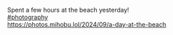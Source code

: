 Spent a few hours at the beach yesterday!  
[\#<span>photography</span>](https://social.lol/tags/photography)  
[<span class="invisible">https://</span><span class="ellipsis">photos.mihobu.lol/2024/09/a-da</span><span class="invisible">y-at-the-beach</span>](https://photos.mihobu.lol/2024/09/a-day-at-the-beach)